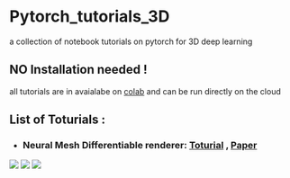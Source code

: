 # Pytorch_tutorials_3D
a collection of notebook tutorials on pytorch for 3D deep learning
## NO Installation needed !
all tutorials are in avaialabe on <a href="https://colab.research.google.com/notebooks/welcome.ipynb">colab</a> and can be run directly on the cloud 

## List of Toturials : 
* ### Neural Mesh Differentiable renderer: <a href="./Neaural_renderer.ipynb">Toturial</a> , <a href="https://arxiv.org/abs/1711.07566">Paper</a>
<img src="https://raw.githubusercontent.com/hiroharu-kato/neural_renderer/master/examples/data/example1.gif"></img>
<img src="https://raw.githubusercontent.com/hiroharu-kato/neural_renderer/master/examples/data/example3_ref.png"></img>
<img src="https://raw.githubusercontent.com/hiroharu-kato/neural_renderer/master/examples/data/example3_result.gif"></img>

